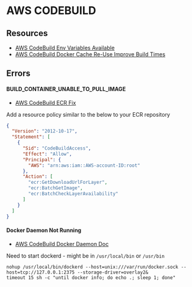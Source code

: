 # AWS CODEBUILD

## Resources

- [AWS CodeBuild Env Variables Available](https://docs.aws.amazon.com/codebuild/latest/userguide/build-env-ref-env-vars.html)
- [AWS CodeBuild Docker Cache Re-Use Improve Build Times](https://aws.amazon.com/blogs/devops/reducing-docker-image-build-time-on-aws-codebuild-using-an-external-cache/)

## Errors

#### BUILD_CONTAINER_UNABLE_TO_PULL_IMAGE

- [AWS CodeBuild ECR Fix](https://docs.aws.amazon.com/codebuild/latest/userguide/sample-ecr.html)

Add a resource policy similar to the below to your ECR repository

```json
{
  "Version": "2012-10-17",
  "Statement": [
    {
      "Sid": "CodeBuildAccess",
      "Effect": "Allow",
      "Principal": {
        "AWS": "arn:aws:iam::AWS-account-ID:root"
      },
      "Action": [
        "ecr:GetDownloadUrlForLayer",
        "ecr:BatchGetImage",
        "ecr:BatchCheckLayerAvailability"
      ]
    }
  ]
}
```

#### Docker Daemon Not Running

- [AWS CodeBuild Docker Daemon Doc](https://docs.aws.amazon.com/codebuild/latest/userguide/sample-docker-custom-image.html#sample-docker-custom-image-files)

Need to start dockerd - might be in `/usr/local/bin` or `/usr/bin`

```console
nohup /usr/local/bin/dockerd --host=unix:///var/run/docker.sock --host=tcp://127.0.0.1:2375 --storage-driver=overlay2&
timeout 15 sh -c "until docker info; do echo .; sleep 1; done"
```
